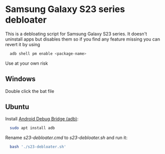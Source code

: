 # Samsung Galaxy S23 series debloater
This is a debloating script for Samsung Galaxy S23 series.
It doesn't uninstall apps but disables them so if you find any feature missing you can revert it by using

```bash
  adb shell pm enable <package-name>
```

Use at your own risk

## Windows
Double click the bat file

## Ubuntu
Install [Android Debug Bridge (adb)](https://developer.android.com/studio/command-line/adb):

```bash
  sudo apt install adb
```

Rename *s23-debloater.cmd* to *s23-debloater.sh* and run it:

```bash
  bash './s23-debloater.sh'
```